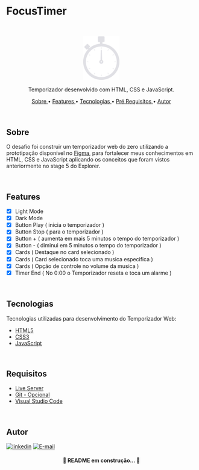 # FocusTimer

<br/>

<p align="center"><img style="width: 10vw;" src="./Images/iconCronometro.svg"></p>

<p align="center">Temporizador desenvolvido com HTML, CSS e JavaScript.</p>

<p align="center">
   <a href="#sobre">Sobre </a> •
   <a href="#features"> Features </a> •
   <a href="#tecnologias"> Tecnologias </a> •
   <a href="#requisitos"> Pré Requisitos </a> •
   <a href="#autor"> Autor </a> 
   
</p>

<br/>

## Sobre

O desafio foi construir um temporizador web do zero utilizando a prototipação disponível no 
<a href="https://www.figma.com/file/T53I9hcMCyeIVjrO7lbPme/Stage-05---Dark-Mode-FocusTimer-(Copy)?node-id=0%3A1" target="_blank">Figma</a>,
para fortalecer meus conhecimentos em HTML, CSS e JavaScript aplicando os conceitos que foram vistos anteriormente no stage 5 do Explorer.

<br/>

## Features

- [x] Light Mode
- [x] Dark Mode 
- [x] Button Play ( inicia o temporizador )
- [x] Button Stop ( para o temporizador )
- [x] Button + ( aumenta em mais 5 minutos o tempo do temporizador )
- [x] Button - ( diminui em 5 minutos o tempo do temporizador )
- [x] Cards ( Destaque no card selecionado )
- [x] Cards ( Card selecionado toca uma musica especifica )
- [x] Cards ( Opção de controle no volume da musica )
- [x] Timer End ( No 0:00 o Temporizador reseta e toca um alarme )

<br/>

## Tecnologias

Tecnologias utilizadas para desenvolvimento do Temporizador Web:

- [HTML5](https://www.w3schools.com/html/default.asp)
- [CSS3](https://www.w3schools.com/css/default.asp)
- [JavaScript](https://www.w3schools.com/js/)

<br/>

## Requisitos

- [Live Server](https://marketplace.visualstudio.com/items?itemName=ritwickdey.LiveServer)
- [Git - Opcional](https://git-scm.com/)
- [Visual Studio Code](https://code.visualstudio.com/)

<br/>

## Autor

[![linkedin](https://img.shields.io/badge/linkedin-0A66C2?style=for-the-badge&logo=linkedin&logoColor=white)](https://www.linkedin.com/in/gr%C3%A9gory-alvim)  [![E-mail](https://img.shields.io/badge/Email-lightgrey?style=for-the-badge&logo=gmail&logoColor=white)](mailto:gregori.alvim@gmail.com?subject=[GitHub]%20Source%20Han%20Sans)



<h4 align="center">
   🚧 README em construção... 🚧
</h4>

